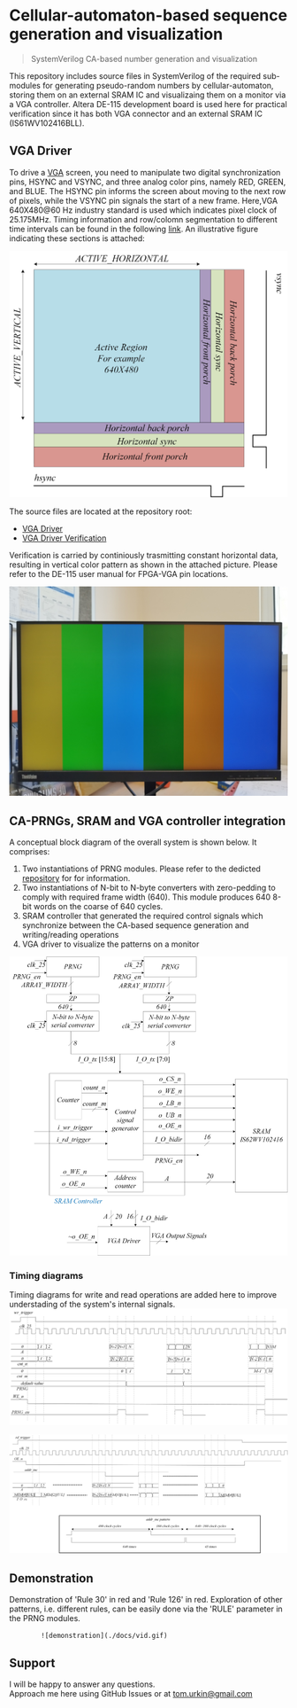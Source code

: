 # Cellular-automaton-based sequence generation and visualization 

> SystemVerilog CA-based number generation and visualization    

This repository includes source files in SystemVerilog of the required sub-modules for generating pseudo-random numbers by cellular-automaton, storing them on an external SRAM IC and visualizaing them on a monitor via a VGA controller. Altera DE-115 development board is used here for practical verification since it has both VGA connector and an external SRAM IC (IS61WV102416BLL).

## VGA Driver
To drive a [VGA](https://en.wikipedia.org/wiki/Video_Graphics_Array) screen, you need to manipulate two digital synchronization pins, HSYNC and VSYNC, and three analog color pins, namely RED, GREEN, and BLUE. The HSYNC pin informs the screen about moving to the next row of pixels, while the VSYNC pin signals the start of a new frame.
Here,VGA 640X480@60 Hz industry standard is used which indicates pixel clock of 25.175MHz. Timing information and row/colomn segmentation to different time intervals can be found in the following [link](http://tinyvga.com/vga-timing). An illustrative figure indicating these sections is attached:

![VGA](./docs/VGA.jpg) 

The source files are located at the repository root:
- [VGA Driver](./VGA_Driver.sv)
- [VGA Driver Verification](./High_arch_VGA_verification.sv)

Verification is carried by continiously trasmitting constant horizontal data, resulting in vertical color pattern as shown in the attached picture. Please refer to the DE-115 user manual for FPGA-VGA pin locations. 

![VGA Verification](./docs/VGA_Verification.jpg) 

## CA-PRNGs, SRAM and VGA controller integration
A conceptual block diagram of the overall system is shown below. It comprises:
1. Two instantiations of PRNG modules. Please refer to the dedicted [repository](https://github.com/tom-urkin/PRNG) for for information.
2. Two instantiations of N-bit to N-byte converters with zero-pedding to comply with required frame width (640). This module produces 640 8-bit words on the coarse of 640 cycles.
3. SRAM controller that generated the required control signals which synchronize between the CA-based sequence generation and writing/reading operations
4. VGA driver to visualize the patterns on a monitor

![Block_diagram](./docs/Block_Diagram.jpg) 
 
### Timing diagrams
Timing diagrams for write and read operations are added here to improve understading of the system's internal signals.
![write](./docs/Timing_wr.jpg) 

![read](./docs/Timing_rd.jpg) 

## Demonstration
Demonstration of 'Rule 30' in red and 'Rule 126' in red. Exploration of other patterns, i.e. different rules, can be easily done via the 'RULE' parameter in the PRNG modules.

            ![demonstration](./docs/vid.gif) 

## Support

I will be happy to answer any questions.  
Approach me here using GitHub Issues or at tom.urkin@gmail.com